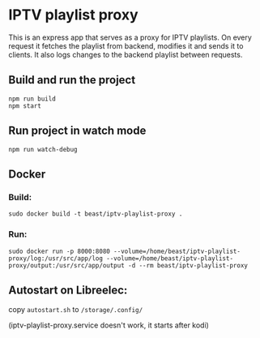 # IPTV playlist proxy

This is an express app that serves as a proxy for IPTV playlists. On every request it fetches the playlist from backend, modifies it and sends it to clients. It also logs changes to the backend playlist between requests.

## Build and run the project
```
npm run build
npm start
```

## Run project in watch mode
```
npm run watch-debug
```

## Docker
### Build:
```
sudo docker build -t beast/iptv-playlist-proxy .
```

### Run:
```
sudo docker run -p 8000:8080 --volume=/home/beast/iptv-playlist-proxy/log:/usr/src/app/log --volume=/home/beast/iptv-playlist-proxy/output:/usr/src/app/output -d --rm beast/iptv-playlist-proxy
```

## Autostart on Libreelec:
copy `autostart.sh` to `/storage/.config/`

(iptv-playlist-proxy.service doesn't work, it starts after kodi)
